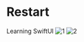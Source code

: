 # Restart
Learning SwiftUI
![1](https://user-images.githubusercontent.com/42543638/208298113-402f6379-5d31-4d5f-a7cf-ace819d42687.png)
![2](https://user-images.githubusercontent.com/42543638/208298133-772a9dd4-7fc6-420b-9701-082e8718f4c0.png)
